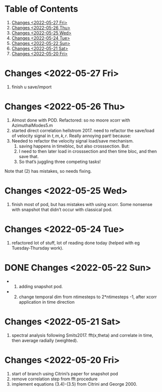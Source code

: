 
# Table of Contents

1.  [Changes <span class="timestamp-wrapper"><span class="timestamp">&lt;2022-05-27 Fri&gt;</span></span>](#org2b3ced6)
2.  [Changes <span class="timestamp-wrapper"><span class="timestamp">&lt;2022-05-26 Thu&gt;</span></span>](#org68563b5)
3.  [Changes <span class="timestamp-wrapper"><span class="timestamp">&lt;2022-05-25 Wed&gt;</span></span>](#orgda2ce1f)
4.  [Changes <span class="timestamp-wrapper"><span class="timestamp">&lt;2022-05-24 Tue&gt;</span></span>](#org8496053)
5.  [Changes <span class="timestamp-wrapper"><span class="timestamp">&lt;2022-05-22 Sun&gt;</span></span>](#org6368d2b)
6.  [Changes <span class="timestamp-wrapper"><span class="timestamp">&lt;2022-05-21 Sat&gt;</span></span>](#org5f42d61)
7.  [Changes  <span class="timestamp-wrapper"><span class="timestamp">&lt;2022-05-20 Fri&gt;</span></span>](#orgbf8de09)



<a id="org2b3ced6"></a>

# Changes <span class="timestamp-wrapper"><span class="timestamp">&lt;2022-05-27 Fri&gt;</span></span>

1.  finish u save/import


<a id="org68563b5"></a>

# Changes <span class="timestamp-wrapper"><span class="timestamp">&lt;2022-05-26 Thu&gt;</span></span>

1.  Almost done with POD. Refactored: so no moore xcorr with AzimuthalModes5.m
2.  started direct correlation hellstrom 2017. need to refactor the save/load of velocity signal in $t,m,k,r$. Really annoying part! because:
3.  Needed to refactor the velocity signal load/save mechanism. 
    1.  saving happens in timebloc, but also crosssection. But:
    2.  I need to then later load in crosssection and then time bloc, and then save that.
    3.  So that&rsquo;s juggling three competing tasks!

Note that (2) has mistakes, so needs fixing. 


<a id="orgda2ce1f"></a>

# Changes <span class="timestamp-wrapper"><span class="timestamp">&lt;2022-05-25 Wed&gt;</span></span>

1.  finish most of pod, but has mistakes with using xcorr. Some nonsense with snapshot that didn&rsquo;t occur with classical pod.


<a id="org8496053"></a>

# Changes <span class="timestamp-wrapper"><span class="timestamp">&lt;2022-05-24 Tue&gt;</span></span>

1.  refactored lot of stuff, lot of reading done today (helped with eg Tuesday-Thursday work).


<a id="org6368d2b"></a>

# DONE Changes <span class="timestamp-wrapper"><span class="timestamp">&lt;2022-05-22 Sun&gt;</span></span>

-   1. adding snapshot pod.
-   2. change temporal dim from ntimesteps to 2\*ntimesteps -1, after xcorr application in time direction


<a id="org5f42d61"></a>

# Changes <span class="timestamp-wrapper"><span class="timestamp">&lt;2022-05-21 Sat&gt;</span></span>

1.  spectral analysis following Smits2017. fft(x,theta) and correlate in time, then average radially (weighted).


<a id="orgbf8de09"></a>

# Changes  <span class="timestamp-wrapper"><span class="timestamp">&lt;2022-05-20 Fri&gt;</span></span>

1.  start of branch using Citrini&rsquo;s paper for snapshot pod
2.  remove correlation step from fft procedure
3.  implement equations (3.4)-(3.5) from Citrini and George 2000.

